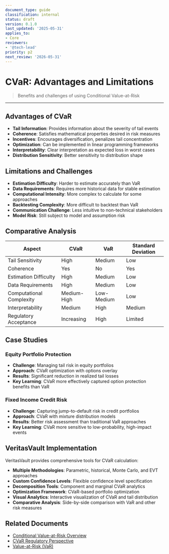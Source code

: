 ```yaml
---
document_type: guide
classification: internal
status: draft
version: 0.1.0
last_updated: '2025-05-31'
applies_to:
- Core
reviewers:
- '@tech-lead'
priority: p2
next_review: '2026-05-31'
---
```


# CVaR: Advantages and Limitations

> Benefits and challenges of using Conditional Value-at-Risk

---

## Advantages of CVaR

* **Tail Information**: Provides information about the severity of tail events
* **Coherence**: Satisfies mathematical properties desired in risk measures
* **Incentives**: Encourages diversification, penalizes tail concentration
* **Optimization**: Can be implemented in linear programming frameworks
* **Interpretability**: Clear interpretation as expected loss in worst cases
* **Distribution Sensitivity**: Better sensitivity to distribution shape

## Limitations and Challenges

* **Estimation Difficulty**: Harder to estimate accurately than VaR
* **Data Requirements**: Requires more historical data for stable estimation
* **Computational Intensity**: More complex to calculate for some approaches
* **Backtesting Complexity**: More difficult to backtest than VaR
* **Communication Challenge**: Less intuitive to non-technical stakeholders
* **Model Risk**: Still subject to model and assumption risk

## Comparative Analysis

| Aspect | CVaR | VaR | Standard Deviation |
|--------|------|-----|-------------------|
| Tail Sensitivity | High | Medium | Low |
| Coherence | Yes | No | Yes |
| Estimation Difficulty | High | Medium | Low |
| Data Requirements | High | Medium | Low |
| Computational Complexity | Medium-High | Low-Medium | Low |
| Interpretability | Medium | High | Medium |
| Regulatory Acceptance | Increasing | High | Limited |

## Case Studies

### Equity Portfolio Protection

* **Challenge**: Managing tail risk in equity portfolios
* **Approach**: CVaR optimization with options overlay
* **Results**: Significant reduction in realized tail losses
* **Key Learning**: CVaR more effectively captured option protection benefits than VaR

### Fixed Income Credit Risk

* **Challenge**: Capturing jump-to-default risk in credit portfolios
* **Approach**: CVaR with mixture distribution models
* **Results**: Better risk assessment than traditional VaR approaches
* **Key Learning**: CVaR more sensitive to low-probability, high-impact events

## VeritasVault Implementation

VeritasVault provides comprehensive tools for CVaR calculation:

* **Multiple Methodologies**: Parametric, historical, Monte Carlo, and EVT approaches
* **Custom Confidence Levels**: Flexible confidence level specification
* **Decomposition Tools**: Component and marginal CVaR analytics
* **Optimization Framework**: CVaR-based portfolio optimization
* **Visual Analytics**: Interactive visualization of CVaR and tail distribution
* **Comparative Analysis**: Side-by-side comparison with VaR and other risk measures

## Related Documents

* [Conditional Value-at-Risk Overview](../conditional-value-at-risk.md)
* [CVaR Regulatory Perspective](./cvar-regulatory-perspective.md)
* [Value-at-Risk (VaR)](../value-at-risk.md)